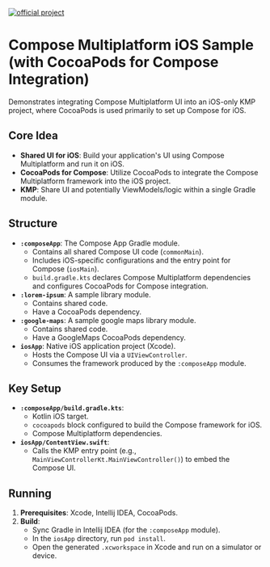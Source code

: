 [![official project](http://jb.gg/badges/official.svg)](https://confluence.jetbrains.com/display/ALL/JetBrains+on+GitHub)
# Compose Multiplatform iOS Sample (with CocoaPods for Compose Integration)

Demonstrates integrating Compose Multiplatform UI into an iOS-only KMP project, where CocoaPods is used primarily to set up Compose for iOS.

## Core Idea

* **Shared UI for iOS**: Build your application's UI using Compose Multiplatform and run it on iOS.
* **CocoaPods for Compose**: Utilize CocoaPods to integrate the Compose Multiplatform framework into the iOS project.
* **KMP**: Share UI and potentially ViewModels/logic within a single Gradle module.

## Structure

* **`:composeApp`**: The Compose App Gradle module.
    * Contains all shared Compose UI code (`commonMain`).
    * Includes iOS-specific configurations and the entry point for Compose (`iosMain`).
    * `build.gradle.kts` declares Compose Multiplatform dependencies and configures CocoaPods for Compose integration.
* **`:lorem-ipsum`**: A sample library module.
    * Contains shared code.
    * Have a CocoaPods dependency.
* **`:google-maps`**: A sample google maps library module.
    * Contains shared code.
    * Have a GoogleMaps CocoaPods dependency.
* **`iosApp`**: Native iOS application project (Xcode).
    * Hosts the Compose UI via a `UIViewController`.
    * Consumes the framework produced by the `:composeApp` module.

## Key Setup

* **`:composeApp/build.gradle.kts`**:
    * Kotlin iOS target.
    * `cocoapods` block configured to build the Compose framework for iOS.
    * Compose Multiplatform dependencies.
* **`iosApp/ContentView.swift`**:
    * Calls the KMP entry point (e.g., `MainViewControllerKt.MainViewController()`) to embed the Compose UI.

## Running

1.  **Prerequisites**: Xcode, Intellij IDEA, CocoaPods.
2.  **Build**:
    * Sync Gradle in Intellij IDEA (for the `:composeApp` module).
    * In the `iosApp` directory, run `pod install`.
    * Open the generated `.xcworkspace` in Xcode and run on a simulator or device.
